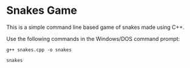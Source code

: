# Snakes Game
This is a simple command line based game of snakes made using C++.   
  
Use the following commands in the Windows/DOS command prompt:  
```
g++ snakes.cpp -o snakes
```
```
snakes
```
